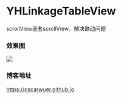 # YHLinkageTableView
scrollView嵌套scrollView，解决联动问题

### 效果图
![](http://7xp0ch.com1.z0.glb.clouddn.com/linkage3.4.gif)

### 博客地址

https://oscarwuer.github.io
